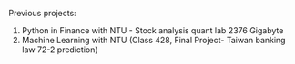 Previous projects:
1. Python in Finance with NTU - Stock analysis quant lab 2376 Gigabyte
2. Machine Learning with NTU (Class 428, Final Project- Taiwan banking law 72-2 prediction)
